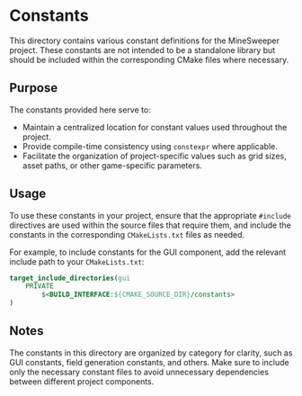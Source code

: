 [comment]: <> (`constants/readme.md`)
[comment]: <> (@author juscghwe https://github.com/juscghwe)
# Constants

This directory contains various constant definitions for the MineSweeper project. These constants are not intended to be a standalone library but should be included within the corresponding CMake files where necessary.

## Purpose

The constants provided here serve to:

- Maintain a centralized location for constant values used throughout the project.
- Provide compile-time consistency using `constexpr` where applicable.
- Facilitate the organization of project-specific values such as grid sizes, asset paths, or other game-specific parameters.

## Usage

To use these constants in your project, ensure that the appropriate `#include` directives are used within the source files that require them, and include the constants in the corresponding `CMakeLists.txt` files as needed.

For example, to include constants for the GUI component, add the relevant include path to your `CMakeLists.txt`:

```cmake
target_include_directories(gui 
    PRIVATE 
        $<BUILD_INTERFACE:${CMAKE_SOURCE_DIR}/constants>
)
```

## Notes
The constants in this directory are organized by category for clarity, such as GUI constants, field generation constants, and others.
Make sure to include only the necessary constant files to avoid unnecessary dependencies between different project components.
